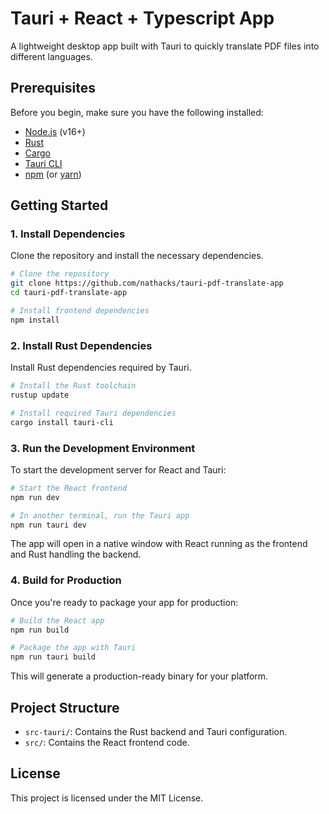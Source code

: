 
# Tauri + React + Typescript App

A lightweight desktop app built with Tauri to quickly translate PDF files into different languages.

## Prerequisites

Before you begin, make sure you have the following installed:

- [Node.js](https://nodejs.org/) (v16+)
- [Rust](https://www.rust-lang.org/tools/install)
- [Cargo](https://doc.rust-lang.org/cargo/)
- [Tauri CLI](https://tauri.app/v1/guides/getting-started/intro#install-tauri-cli)
- [npm](https://www.npmjs.com/) (or [yarn](https://yarnpkg.com/))

## Getting Started

### 1. Install Dependencies

Clone the repository and install the necessary dependencies.

```bash
# Clone the repository
git clone https://github.com/nathacks/tauri-pdf-translate-app
cd tauri-pdf-translate-app

# Install frontend dependencies
npm install
```

### 2. Install Rust Dependencies

Install Rust dependencies required by Tauri.

```bash
# Install the Rust toolchain
rustup update

# Install required Tauri dependencies
cargo install tauri-cli
```

### 3. Run the Development Environment

To start the development server for React and Tauri:

```bash
# Start the React frontend
npm run dev

# In another terminal, run the Tauri app
npm run tauri dev
```

The app will open in a native window with React running as the frontend and Rust handling the backend.

### 4. Build for Production

Once you're ready to package your app for production:

```bash
# Build the React app
npm run build

# Package the app with Tauri
npm run tauri build
```

This will generate a production-ready binary for your platform.

## Project Structure

- `src-tauri/`: Contains the Rust backend and Tauri configuration.
- `src/`: Contains the React frontend code.

## License

This project is licensed under the MIT License.